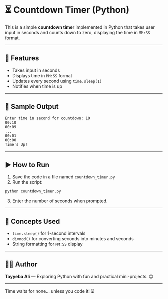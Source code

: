# ⏳ Countdown Timer (Python)

This is a simple **countdown timer** implemented in Python that takes user input in seconds and counts down to zero, displaying the time in `MM:SS` format.

---

## 🔧 Features

* Takes input in seconds
* Displays time in `MM:SS` format
* Updates every second using `time.sleep(1)`
* Notifies when time is up

---

## 📜 Sample Output

```
Enter time in second for countdown: 10
00:10
00:09
...
00:01
00:00
Time's Up!
```

---

## ▶️ How to Run

1. Save the code in a file named `countdown_timer.py`
2. Run the script:

```bash
python countdown_timer.py
```

3. Enter the number of seconds when prompted.

---

## 🧠 Concepts Used

* `time.sleep()` for 1-second intervals
* `divmod()` for converting seconds into minutes and seconds
* String formatting for `MM:SS` display

---

## 👩‍💻 Author

**Tayyeba Ali** — Exploring Python with fun and practical mini-projects. 😊

---

Time waits for none... unless you code it! ⌛
